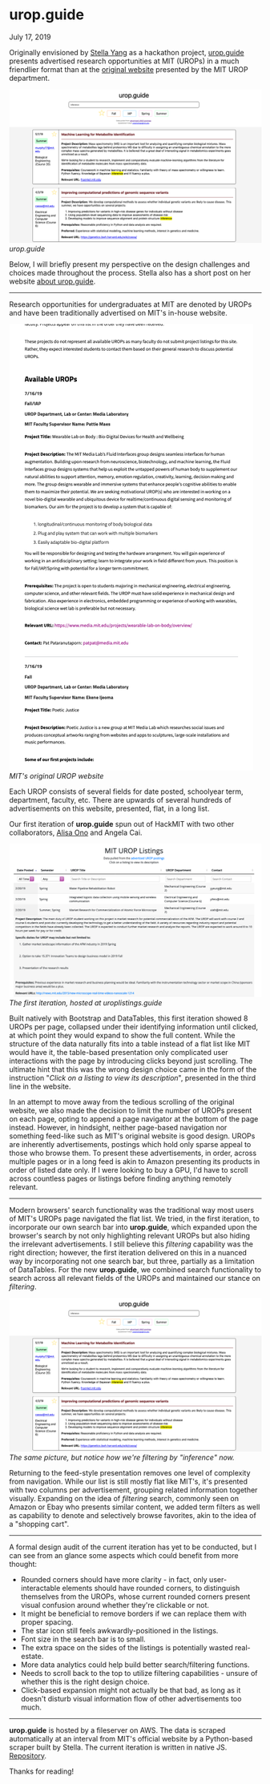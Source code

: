 <!-- emilia-snapshot-properties
urop.guide
2019/07/17
monochrome
emilia-snapshot-properties -->

# urop.guide

July 17, 2019

Originally envisioned by [Stella Yang](https://stella-yang.com) as a hackathon project, [urop.guide](http://urop.guide) presents advertised research opportunities at MIT (UROPs) in a much friendlier format than at the [original website](http://uaap.mit.edu/research-exploration/urop/apply/urop-advertised-opportunities) presented by the MIT UROP department.

![](urop-guide.md-assets/urop-guide.png)
*urop.guide*

Below, I will briefly present my perspective on the design challenges and choices made throughout the process. Stella also has a short post on her website [about urop.guide](https://stella-yang.com/projects/uropguide.html).

---

Research opportunities for undergraduates at MIT are denoted by UROPs and have been traditionally advertised on MIT's in-house website.

![](urop-guide.md-assets/mit-original.png)
*MIT's original UROP website*

Each UROP consists of several fields for date posted, schoolyear term, department, faculty, etc. There are upwards of several hundreds of advertisements on this website, presented, flat, in a long list.

Our first iteration of **urop.guide** spun out of HackMIT with two other collaborators, [Alisa Ono](http://www.alisaono.coffee/) and Angela Cai.

![](urop-guide.md-assets/old-urop-guide.png)
*The first iteration, hosted at uroplistings.guide*

Built natively with Bootstrap and DataTables, this first iteration showed 8 UROPs per page, collapsed under their identifying information until clicked, at which point they would expand to show the full content. While the structure of the data naturally fits into a table instead of a flat list like MIT would have it, the table-based presentation only complicated user interactions with the page by introducing clicks beyond just scrolling. The ultimate hint that this was the wrong design choice came in the form of the instruction "*Click on a listing to view its description*", presented in the third line in the website.

In an attempt to move away from the tedious scrolling of the original website, we also made the decision to limit the number of UROPs present on each page, opting to append a page navigator at the bottom of the page instead. However, in hindsight, neither page-based navigation nor something feed-like such as MIT's original website is good design. UROPs are inherently advertisements, postings which hold only sparse appeal to those who browse them. To present these advertisements, in order, across multiple pages or in a long feed is akin to Amazon presenting its products in order of listed date only. If I were looking to buy a GPU, I'd have to scroll across countless pages or listings before finding anything remotely relevant.

---

Modern browsers' search functionality was the traditional way most users of MIT's UROPs page navigated the flat list. We tried, in the first iteration, to incorporate our own search bar into **urop.guide**, which expanded upon the browser's search by not only highlighting relevant UROPs but also hiding the irrelevant advertisements. I still believe this *filtering* capability was the right direction; however, the first iteration delivered on this in a nuanced way by incorporating not one search bar, but three, partially as a limitation of DataTables. For the new **urop.guide**, we combined search functionality to search across all relevant fields of the UROPs and maintained our stance on *filtering*.

![](urop-guide.md-assets/urop-guide.png)
*The same picture, but notice how we're filtering by "inference" now.*

Returning to the feed-style presentation removes one level of complexity from navigation. While our list is still mostly flat like MIT's, it's presented with two columns per advertisement, grouping related information together visually. Expanding on the idea of *filtering* search, commonly seen on Amazon or Ebay who presents similar content, we added term filters as well as capability to denote and selectively browse favorites, akin to the idea of a "shopping cart".

---

A formal design audit of the current iteration has yet to be conducted, but I can see from an glance some aspects which could benefit from more thought:

* Rounded corners should have more clarity - in fact, only user-interactable elements should have rounded corners, to distinguish themselves from the UROPs, whose current rounded corners present visual confusion around whether they're clickable or not.
* It might be beneficial to remove borders if we can replace them with proper spacing.
* The star icon still feels awkwardly-positioned in the listings.
* Font size in the search bar is to small.
* The extra space on the sides of the listings is potentially wasted real-estate.
* More data analytics could help build better search/filtering functions.
* Needs to scroll back to the top to utilize filtering capabilities - unsure of whether this is the right design choice.
* Click-based expansion might not actually be that bad, as long as it doesn't disturb visual information flow of other advertisements too much.

---

**urop.guide** is hosted by a fileserver on AWS. The data is scraped automatically at an interval from MIT's official website by a Python-based scraper built by Stella. The current iteration is written in native JS. [Repository](https://github.com/stella-yang/urop-website).

Thanks for reading!

